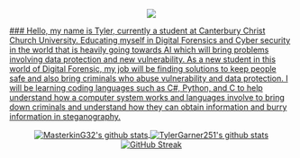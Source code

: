 <!--
**TylerGarner251/TylerGarner251** is a ✨ _particular_ ✨ repository because its `README.md` (this file) appears on your GitHub profile.

Here are some ideas to get you started:

- 🔭 I’m currently working on ...
- 🌱 I’m currently learning ...
- 👯 I’m looking to collaborate on ...
- 🤔 I’m looking for help with ...
- 💬 Ask me about ...
- 📫 How to reach me: ...
- 😄 Pronouns: ...
- ⚡ Fun fact: ...
-->
</p>
<p align="center">
  <a href="www.linkedin.com/in/tyler-garner-b93508247" target="_blank">
    <img src="https://img.shields.io/badge/-Linkedin-0072b1?style=flat&logo=linkedin&logoColor=white">
</p>
### Hello, my name is Tyler, currently a student at Canterbury Christ Church University. Educating myself in Digital Forensics and Cyber security in the world that is heavily going towards AI  which will bring problems involving data protection and new vulnerability. As a new student in this world of Digital Forensic, my job will be finding solutions to keep people safe and also bring criminals who abuse vulnerability and data protection. I will be learning coding languages such as C#, Python, and C to help understand how a computer system works and languages involve to bring down criminals and understand how they can obtain information and burry information in steganography.
</p>

<p align="center">
  <a href="https://github.com/TylerGarner251" target="_blank">
    <img align="center" src="https://github-readme-stats.vercel.app/api?username=TylerGarner251&show_icons=true&theme=cobalt" alt="MasterkinG32's github stats" />
  </a>
  <a href="https://github.com/TylerGarner251" target="_blank">
    <img align="center" src="https://github-readme-stats.vercel.app/api/top-langs/?username=TylerGarner251&hide=html,css,Jupyter+Notebook,ruby,cmake,nsis,shell,procfile&theme=calm&langs_count=6&layout=compact" alt="TylerGarner251's github stats" />
  </a>
  <a href="https://git.io/streak-stats"><img src="https://streak-stats.demolab.com?user=TylerGarner251&theme=iceberg&hide_border=true&mode=weekly" alt="GitHub Streak" /></a>
<p>
